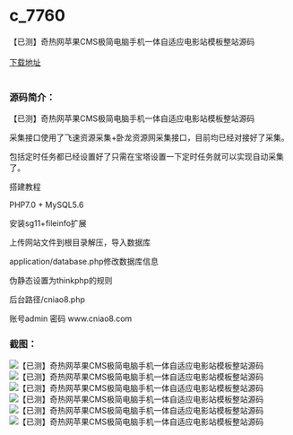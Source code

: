 # c_7760
【已测】奇热网苹果CMS极简电脑手机一体自适应电影站模板整站源码
<br/></br>
[下载地址](https://www.uuid2.com/7760.html "下载地址")
<br/></br>
<h3>源码简介：</h3>
<p>【已测】奇热网苹果CMS极简电脑手机一体自适应电影站模板整站源码<p>
<p>采集接口使用了飞速资源采集+卧龙资源网采集接口，目前均已经对接好了采集。<p>
<p>包括定时任务都已经设置好了只需在宝塔设置一下定时任务就可以实现自动采集了。<p>
<p>搭建教程<p>
<p>PHP7.0 + MySQL5.6<p>
<p>安装sg11+fileinfo扩展<p>
<p>上传网站文件到根目录解压，导入数据库<p>
<p>application/database.php修改数据库信息<p>
<p>伪静态设置为thinkphp的规则<p>
<p>后台路径/cniao8.php<p>
<p>账号admin 密码 www.cniao8.com<p>
<h3>截图：</h3>
<img src="https://www.uuid2.com/wp-content/uploads/img/uimage/25361648609442.jpg" alt="【已测】奇热网苹果CMS极简电脑手机一体自适应电影站模板整站源码"><img src="https://www.uuid2.com/wp-content/uploads/img/uimage/89071648609459.jpg" alt="【已测】奇热网苹果CMS极简电脑手机一体自适应电影站模板整站源码"><img src="https://www.uuid2.com/wp-content/uploads/img/uimage/89231648609472.jpg" alt="【已测】奇热网苹果CMS极简电脑手机一体自适应电影站模板整站源码"><img src="https://www.uuid2.com/wp-content/uploads/img/uimage/421648609487.jpg" alt="【已测】奇热网苹果CMS极简电脑手机一体自适应电影站模板整站源码"><img src="https://www.uuid2.com/wp-content/uploads/img/uimage/19201648609503.jpg" alt="【已测】奇热网苹果CMS极简电脑手机一体自适应电影站模板整站源码"><img src="https://www.uuid2.com/wp-content/uploads/img/uimage/93801648609553.jpg" alt="【已测】奇热网苹果CMS极简电脑手机一体自适应电影站模板整站源码">
